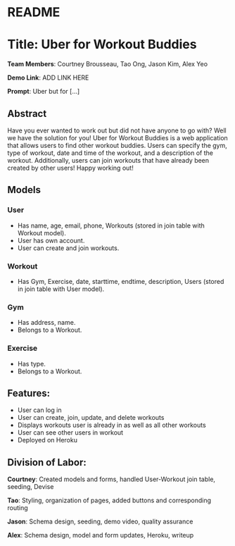 # README

# Title: Uber for Workout Buddies

**Team Members**: Courtney Brousseau, Tao Ong, Jason Kim, Alex Yeo

**Demo Link**: ADD LINK HERE

**Prompt**: Uber but for [...]

## Abstract ##
Have you ever wanted to work out but did not have anyone to go with? Well we have the solution for you! Uber for Workout Buddies is a web application that allows users to find other workout buddies. Users can specify the gym, type of workout, date and time of the workout, and a description of the workout. Additionally, users can join workouts that have already been created by other users! Happy working out!

## Models ##
### User ###
* Has name, age, email, phone, Workouts (stored in join table with Workout model).
* User has own account.
* User can create and join workouts.
### Workout ###
* Has Gym, Exercise, date, starttime, endtime, description, Users (stored in join table with User model).
### Gym ###
* Has address, name.
* Belongs to a Workout.
### Exercise ###
* Has type.
* Belongs to a Workout.
## Features: ##
* User can log in
* User can create, join, update, and delete workouts
* Displays workouts user is already in as well as all other workouts
* User can see other users in workout
* Deployed on Heroku


## Division of Labor: ##

**Courtney**: Created models and forms, handled User-Workout join table, seeding, Devise

**Tao**: Styling, organization of pages, added buttons and corresponding routing

**Jason**: Schema design, seeding, demo video, quality assurance

**Alex**: Schema design, model and form updates, Heroku, writeup
